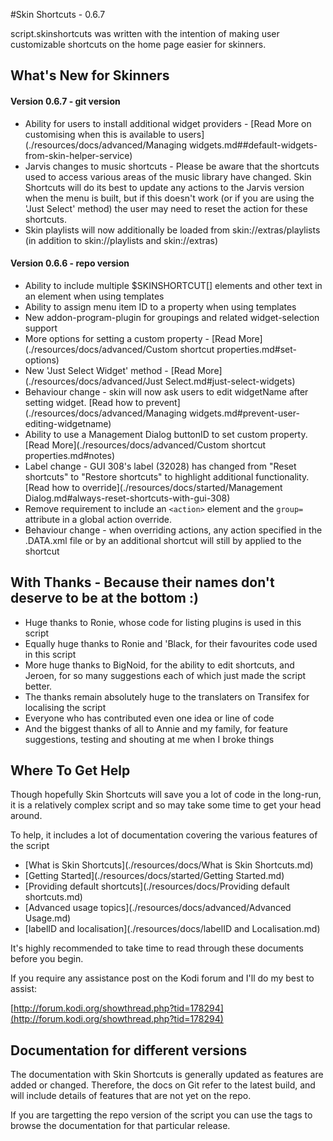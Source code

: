 #Skin Shortcuts - 0.6.7

script.skinshortcuts was written with the intention of making user customizable shortcuts on the home page easier for skinners.


## What's New for Skinners

#### Version 0.6.7 - git version

- Ability for users to install additional widget providers - [Read More on customising when this is available to users](./resources/docs/advanced/Managing widgets.md##default-widgets-from-skin-helper-service)
- Jarvis changes to music shortcuts - Please be aware that the shortcuts used to access various areas of the music library have changed. Skin Shortcuts will do its best to update any actions to the Jarvis version when the menu is built, but if this doesn't work (or if you are using the 'Just Select' method) the user may need to reset the action for these shortcuts.
- Skin playlists will now additionally be loaded from skin://extras/playlists (in addition to skin://playlists and skin://extras)

#### Version 0.6.6 - repo version

- Ability to include multiple $SKINSHORTCUT[] elements and other text in an element when using templates
- Ability to assign menu item ID to a property when using templates
- New <content>addon-program-plugin</content> for groupings and related widget-selection support
- More options for setting a custom property - [Read More](./resources/docs/advanced/Custom shortcut properties.md#set-options)
- New 'Just Select Widget' method - [Read More](./resources/docs/advanced/Just Select.md#just-select-widgets)
- Behaviour change - skin will now ask users to edit widgetName after setting widget. [Read how to prevent](./resources/docs/advanced/Managing widgets.md#prevent-user-editing-widgetname)
- Ability to use a Management Dialog buttonID to set custom property. [Read More](./resources/docs/advanced/Custom shortcut properties.md#notes)
- Label change - GUI 308's label (32028) has changed from "Reset shortcuts" to "Restore shortcuts" to highlight additional functionality. [Read how to override](./resources/docs/started/Management Dialog.md#always-reset-shortcuts-with-gui-308)
- Remove requirement to include an `<action>` element and the `group=` attribute in a global action override.
- Behaviour change - when overriding actions, any action specified in the .DATA.xml file or by an additional shortcut will still by applied to the shortcut 
 
## With Thanks - Because their names don't deserve to be at the bottom :)

- Huge thanks to Ronie, whose code for listing plugins is used in this script
- Equally huge thanks to Ronie and 'Black, for their favourites code used in this script
- More huge thanks to BigNoid, for the ability to edit shortcuts, and Jeroen, for so many suggestions each of which just made the script better.
- The thanks remain absolutely huge to the translaters on Transifex for localising the script
- Everyone who has contributed even one idea or line of code
- And the biggest thanks of all to Annie and my family, for feature suggestions, testing and shouting at me when I broke things

## Where To Get Help

Though hopefully Skin Shortcuts will save you a lot of code in the long-run, it is a relatively complex script and so may take some time to get your head around.

To help, it includes a lot of documentation covering the various features of the script

* [What is Skin Shortcuts](./resources/docs/What is Skin Shortcuts.md)
* [Getting Started](./resources/docs/started/Getting Started.md)
* [Providing default shortcuts](./resources/docs/Providing default shortcuts.md)
* [Advanced usage topics](./resources/docs/advanced/Advanced Usage.md)
* [labelID and localisation](./resources/docs/labelID and Localisation.md)

It's highly recommended to take time to read through these documents before you begin.

If you require any assistance post on the Kodi forum and I'll do my best to assist:

[http://forum.kodi.org/showthread.php?tid=178294](http://forum.kodi.org/showthread.php?tid=178294)

## Documentation for different versions

The documentation with Skin Shortcuts is generally updated as features are added or changed. Therefore, the docs on Git refer to the latest build, and will include details of features that are not yet on the repo.

If you are targetting the repo version of the script you can use the tags to browse the documentation for that particular release.
